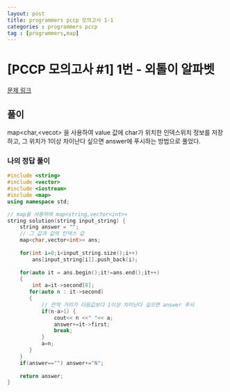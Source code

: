```yaml
---
layout: post
title: programmers pccp 모의고사 1-1
categories : programmers pccp
tag : [programmers,map]
---
```


<style>
    table, th, td {
        color: white;
    }
</style>

# [PCCP 모의고사 #1] 1번 - 외톨이 알파벳

[문제 링크](https://school.programmers.co.kr/learn/courses/15008/lessons/121683)  



## 풀이

map<char,<vecot<int>> 을 사용하여 value 값에 char가 위치한 인덱스위치 정보를 저장하고, 그 위치가 1이상 차이난다 싶으면 answer에 푸시하는 방법으로 풀었다.


### 나의 정답 풀이

```c++
#include <string>
#include <vector>
#include <iostream>
#include <map>
using namespace std;

// map을 사용하여 map<string,vector<int>>
string solution(string input_string) {
    string answer = "";
    // 그 값과 값의 인덱스 값
    map<char,vector<int>> ans;
    
    for(int i=0;i<input_string.size();i++)
        ans[input_string[i]].push_back(i);
    
    for(auto it = ans.begin();it!=ans.end();it++)
    {
        int a=it->second[0];
       for(auto n : it->second) 
       {
           // 만약 거리가 다음값보다 1이상 차이난다 싶으면 answer 푸시
           if(n-a>1) {
               cout<< n <<" "<< a;
               answer+=it->first;
               break;
           }
           a=n;
       }      
    }
    if(answer=="") answer+="N";
    
    return answer;
}

```   
